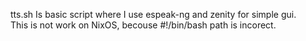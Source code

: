tts.sh Is basic script where I use espeak-ng and zenity for simple gui.
\
This is not work on NixOS, becouse #!/bin/bash path is incorect.
